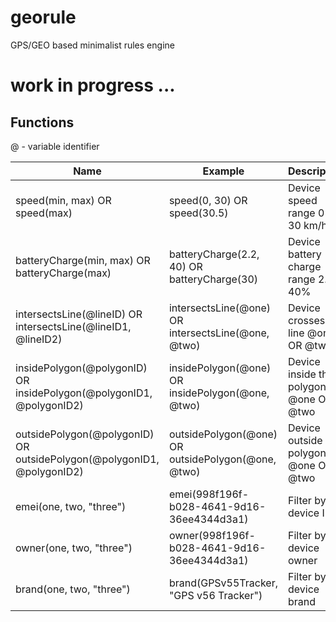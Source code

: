 # georule
GPS/GEO based minimalist rules engine

# work in progress ...

## Functions
@ - variable identifier

| Name                                                                   | Example                                            | Description                             |
|------------------------------------------------------------------------|----------------------------------------------------|-----------------------------------------|
| speed(min, max) OR speed(max)                                          | speed(0, 30) OR speed(30.5)                        | Device speed range 0 - 30 km/h          |
| batteryCharge(min, max) OR batteryCharge(max)                          | batteryCharge(2.2, 40) OR batteryCharge(30)        | Device battery charge range 2.2 - 40%   |
| intersectsLine(@lineID) OR intersectsLine(@lineID1, @lineID2)          | intersectsLine(@one) OR intersectsLine(@one, @two) | Device crosses the line @one OR @two    |
| insidePolygon(@polygonID) OR insidePolygon(@polygonID1, @polygonID2)   | insidePolygon(@one) OR insidePolygon(@one, @two)   | Device inside the polygon @one OR @two  |
| outsidePolygon(@polygonID) OR outsidePolygon(@polygonID1, @polygonID2) | outsidePolygon(@one) OR outsidePolygon(@one, @two) | Device outside the polygon @one OR @two |
| emei(one, two, "three")                                                | emei(998f196f-b028-4641-9d16-36ee4344d3a1)         | Filter by device IMEI                   |
| owner(one, two, "three")                                               | owner(998f196f-b028-4641-9d16-36ee4344d3a1)        | Filter by device owner                  |
| brand(one, two, "three")                                               | brand(GPSv55Tracker, "GPS v56 Tracker")            | Filter by device brand                  |
